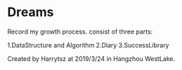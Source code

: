 # Dreams
Record my growth process.
consist of three parts:

1.DataStructure and Algorithm
2.Diary
3.SuccessLibrary

Created by Harrytsz at 2019/3/24 in Hangzhou WestLake.
